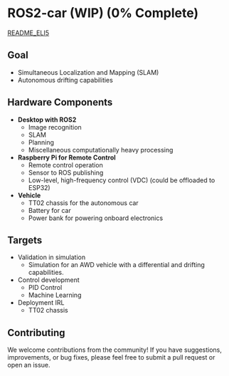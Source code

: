 # ROS2-car (WIP) (0% Complete)

[README_ELI5](./README_ELI5.md)

## Goal

- Simultaneous Localization and Mapping (SLAM)
- Autonomous drifting capabilities

## Hardware Components

- **Desktop with ROS2**
  - Image recognition
  - SLAM
  - Planning
  - Miscellaneous computationally heavy processing
- **Raspberry Pi for Remote Control**
  - Remote control operation
  - Sensor to ROS publishing
  - Low-level, high-frequency control (VDC) (could be offloaded to ESP32)
- **Vehicle**
  - TT02 chassis for the autonomous car
  - Battery for car
  - Power bank for powering onboard electronics

## Targets

- Validation in simulation
  - Simulation for an AWD vehicle with a differential and drifting capabilities.
- Control development
  - PID Control
  - Machine Learning
- Deployment IRL
  - TT02 chassis

## Contributing

We welcome contributions from the community! If you have suggestions, improvements, or bug fixes, please feel free to submit a pull request or open an issue.
